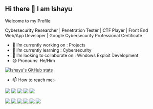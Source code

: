 ## Hi there 👋 I am Ishayu
Welcome to my Profile

Cybersecurity Researcher | Penetration Tester | CTF Player | Front End Web/App Developer | Google Cybersecurity Professional Certificate

- 🔭 I’m currently working on : Projects
- 🌱 I’m currently learning : Cybersecurity
- 👯 I’m looking to collaborate on : Windows Exploit Development
- 😄 Pronouns: He/Him 


[![Ishayu's GitHub stats](https://github-readme-stats.vercel.app/api?username=ISH2YU&hide=prs&show_icons=true&theme=radical)](https://github.com/anuraghazra/github-readme-stats)

- 📫 How to reach me:-

<p align="center">

<a target="_blank" href="https://www.linkedin.com/in/ishayu-potey-89777324b/s"><img src="https://img.shields.io/badge/-LinkedIn-0077B5?style=for-the-badge&logo=Linkedin&logoColor=white"></img></a>
<a target="_blank" href="mailto:ishayupotey@gmail.com"><img src="https://img.shields.io/badge/-Gmail-D14836?style=for-the-badge&logo=Gmail&logoColor=white"></img></a>
<a target="_blank" href="https://discord.com/channels/@drago0287"><img src="https://img.shields.io/badge/-Discord-5865F2?style=for-the-badge&logo=discord&logoColor=white"></img></a>
<a target="_blank" href="https://medium.com/@ishayupotey"><img src="https://img.shields.io/badge/-Medium-12100E?style=for-the-badge&logo=Medium&logoColor=white"></img></a>
<a target="_blank" href="https://twitter.com/Ishayu55328698"><img src="https://img.shields.io/badge/-Twitter-1DA1F2?style=for-the-badge&logo=Twitter&logoColor=white"></img></a>


</p>      
<p align="left">  
<a href="https://github.com/harish-sethuraman/readme-components">
 <img  src="https://readme-components.vercel.app/api?component=logo&fill=black&logo=Python&animation=spin&svgfill=15d8fe">  
 </a>
   <a href="https://github.com/harish-sethuraman/readme-components">
<img  src="https://readme-components.vercel.app/api?component=logo&fill=black&logo=C&svgfill=2d79c7">
</a>
 <a href="https://github.com/harish-sethuraman/readme-components">
 <img  src="https://readme-components.vercel.app/api?component=logo&fill=black&logo=node.js&svgfill=659b60">
</a>
<a href="https://github.com/harish-sethuraman/readme-components">
<img  src="https://readme-components.vercel.app/api?component=logo&fill=black&logo=javascript&svgfill=df5c43">  
</a>
<a href="https://github.com/harish-sethuraman/readme-components">
<img  src="https://readme-components.vercel.app/api?component=logo&fill=black&logo=CSS3&svgfill=cd6799">
</a>
<a href="https://github.com/harish-sethuraman/readme-components">
<img  src="https://readme-components.vercel.app/api?component=logo&fill=black&logo=github">
</a>
